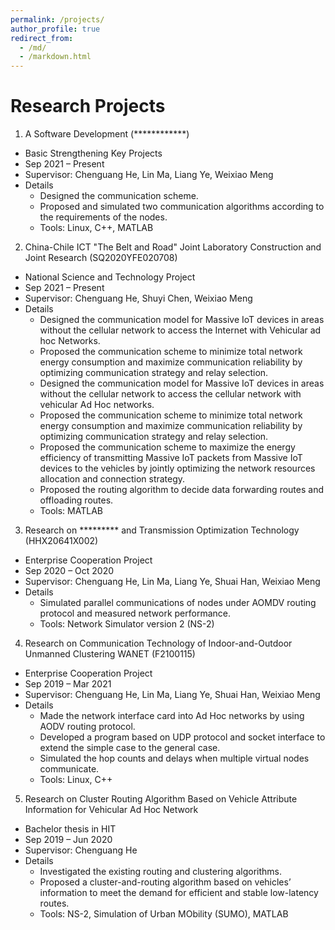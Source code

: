 ```yaml
---
permalink: /projects/
author_profile: true
redirect_from: 
  - /md/
  - /markdown.html
---
```


<!---
change "permalink: /markdown/" to "permalink: /projects/"
-->
Research Projects
==
1. A Software Development (\*\*\*\*\*\*\*\*\*\*\*\*)
* Basic Strengthening Key Projects
* Sep 2021 – Present
* Supervisor: Chenguang He, Lin Ma, Liang Ye, Weixiao Meng
* Details
  * Designed the communication scheme.
  * Proposed and simulated two communication algorithms according to the requirements of the nodes.
  * Tools: Linux, C++, MATLAB

2. China-Chile ICT "The Belt and Road" Joint Laboratory Construction and Joint Research (SQ2020YFE020708)
* National Science and Technology Project
* Sep 2021 – Present
* Supervisor: Chenguang He, Shuyi Chen, Weixiao Meng
* Details
  * Designed the communication model for Massive IoT devices in areas without the cellular network to access the Internet with Vehicular ad hoc Networks.
  * Proposed the communication scheme to minimize total network energy consumption and maximize communication reliability by optimizing communication strategy and relay selection.
  * Designed the communication model for Massive IoT devices in areas without the cellular network to access the cellular network with vehicular Ad Hoc networks.
  * Proposed the communication scheme to minimize total network energy consumption and maximize communication reliability by optimizing communication strategy and relay selection.
  * Proposed the communication scheme to maximize the energy efficiency of transmitting Massive IoT packets from Massive IoT devices to the vehicles by jointly optimizing the network resources allocation and connection strategy.
  * Proposed the routing algorithm to decide data forwarding routes and offloading routes. 
  * Tools: MATLAB

3. Research on \*\*\*\*\*\*\*\*\* and Transmission Optimization Technology (HHX20641X002)
* Enterprise Cooperation Project
* Sep 2020 – Oct 2020
* Supervisor: Chenguang He, Lin Ma, Liang Ye, Shuai Han, Weixiao Meng
* Details
  * Simulated parallel communications of nodes under AOMDV routing protocol and measured network performance.
  * Tools: Network Simulator version 2 (NS-2)

4. Research on Communication Technology of Indoor-and-Outdoor Unmanned Clustering WANET (F2100115)
* Enterprise Cooperation Project
* Sep 2019 – Mar 2021
* Supervisor: Chenguang He, Lin Ma, Liang Ye, Shuai Han, Weixiao Meng
* Details
  * Made the network interface card into Ad Hoc networks by using AODV routing protocol.
  * Developed a program based on UDP protocol and socket interface to extend the simple case to the general case.  
  * Simulated the hop counts and delays when multiple virtual nodes communicate.
  * Tools: Linux, C++

5. Research on Cluster Routing Algorithm Based on Vehicle Attribute Information for Vehicular Ad Hoc Network
* Bachelor thesis in HIT
* Sep 2019 – Jun 2020
* Supervisor: Chenguang He
* Details
  * Investigated the existing routing and clustering algorithms.
  * Proposed a cluster-and-routing algorithm based on vehicles’ information to meet the demand for efficient and stable low-latency routes.
  * Tools: NS-2, Simulation of Urban MObility (SUMO), MATLAB











<!---
## Locations of key files/directories

* Basic config options: _config.yml
* Top navigation bar config: _data/navigation.yml
* Single pages: _pages/
* Collections of pages are .md or .html files in:
  * _publications/
  * _portfolio/
  * _posts/
  * _teaching/
  * _talks/
* Footer: _includes/footer.html
* Static files (like PDFs): /files/
* Profile image (can set in _config.yml): images/profile.png

## Tips and hints

* Name a file ".md" to have it render in markdown, name it ".html" to render in HTML.
* Go to the [commit list](https://github.com/academicpages/academicpages.github.io/commits/master) (on your repo) to find the last version Github built with Jekyll. 
  * Green check: successful build
  * Orange circle: building
  * Red X: error
  * No icon: not built

## Resources
 * [Liquid syntax guide](https://shopify.github.io/liquid/tags/control-flow/)

## Markdown guide

### Header three

#### Header four

##### Header five

###### Header six

## Blockquotes

Single line blockquote:

> Quotes are cool.

## Tables

### Table 1

| Entry            | Item   |                                                              |
| --------         | ------ | ------------------------------------------------------------ |
| [John Doe](#)    | 2016   | Description of the item in the list                          |
| [Jane Doe](#)    | 2019   | Description of the item in the list                          |
| [Doe Doe](#)     | 2022   | Description of the item in the list                          |

### Table 2

| Header1 | Header2 | Header3 |
|:--------|:-------:|--------:|
| cell1   | cell2   | cell3   |
| cell4   | cell5   | cell6   |
|-----------------------------|
| cell1   | cell2   | cell3   |
| cell4   | cell5   | cell6   |
|=============================|
| Foot1   | Foot2   | Foot3   |

## Definition Lists

Definition List Title
:   Definition list division.

Startup
:   A startup company or startup is a company or temporary organization designed to search for a repeatable and scalable business model.

#dowork
:   Coined by Rob Dyrdek and his personal body guard Christopher "Big Black" Boykins, "Do Work" works as a self motivator, to motivating your friends.

Do It Live
:   I'll let Bill O'Reilly [explain](https://www.youtube.com/watch?v=O_HyZ5aW76c "We'll Do It Live") this one.

## Unordered Lists (Nested)

  * List item one 
      * List item one 
          * List item one
          * List item two
          * List item three
          * List item four
      * List item two
      * List item three
      * List item four
  * List item two
  * List item three
  * List item four

## Ordered List (Nested)

  1. List item one 
      1. List item one 
          1. List item one
          2. List item two
          3. List item three
          4. List item four
      2. List item two
      3. List item three
      4. List item four
  2. List item two
  3. List item three
  4. List item four

## Buttons

Make any link standout more when applying the `.btn` class.

## Notices

**Watch out!** You can also add notices by appending `{: .notice}` to a paragraph.
{: .notice}

## HTML Tags

### Address Tag

<address>
  1 Infinite Loop<br /> Cupertino, CA 95014<br /> United States
</address>

### Anchor Tag (aka. Link)

This is an example of a [link](http://github.com "Github").

### Abbreviation Tag

The abbreviation CSS stands for "Cascading Style Sheets".

*[CSS]: Cascading Style Sheets

### Cite Tag

"Code is poetry." ---<cite>Automattic</cite>

### Code Tag

You will learn later on in these tests that `word-wrap: break-word;` will be your best friend.

### Strike Tag

This tag will let you <strike>strikeout text</strike>.

### Emphasize Tag

The emphasize tag should _italicize_ text.

### Insert Tag

This tag should denote <ins>inserted</ins> text.

### Keyboard Tag

This scarcely known tag emulates <kbd>keyboard text</kbd>, which is usually styled like the `<code>` tag.

### Preformatted Tag

This tag styles large blocks of code.

<pre>
.post-title {
  margin: 0 0 5px;
  font-weight: bold;
  font-size: 38px;
  line-height: 1.2;
  and here's a line of some really, really, really, really long text, just to see how the PRE tag handles it and to find out how it overflows;
}
</pre>

### Quote Tag

<q>Developers, developers, developers&#8230;</q> &#8211;Steve Ballmer

### Strong Tag

This tag shows **bold text**.

### Subscript Tag

Getting our science styling on with H<sub>2</sub>O, which should push the "2" down.

### Superscript Tag

Still sticking with science and Isaac Newton's E = MC<sup>2</sup>, which should lift the 2 up.

### Variable Tag

This allows you to denote <var>variables</var>.

--> 
